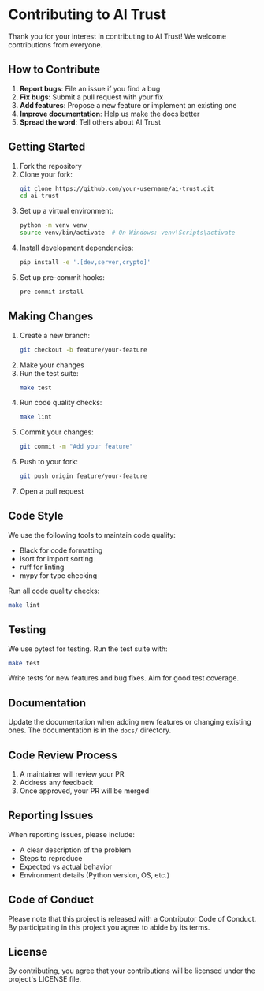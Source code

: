# Contributing to AI Trust

Thank you for your interest in contributing to AI Trust! We welcome contributions from everyone.

## How to Contribute

1. **Report bugs**: File an issue if you find a bug
2. **Fix bugs**: Submit a pull request with your fix
3. **Add features**: Propose a new feature or implement an existing one
4. **Improve documentation**: Help us make the docs better
5. **Spread the word**: Tell others about AI Trust

## Getting Started

1. Fork the repository
2. Clone your fork:
   ```bash
   git clone https://github.com/your-username/ai-trust.git
   cd ai-trust
   ```
3. Set up a virtual environment:
   ```bash
   python -m venv venv
   source venv/bin/activate  # On Windows: venv\Scripts\activate
   ```
4. Install development dependencies:
   ```bash
   pip install -e '.[dev,server,crypto]'
   ```
5. Set up pre-commit hooks:
   ```bash
   pre-commit install
   ```

## Making Changes

1. Create a new branch:
   ```bash
   git checkout -b feature/your-feature
   ```
2. Make your changes
3. Run the test suite:
   ```bash
   make test
   ```
4. Run code quality checks:
   ```bash
   make lint
   ```
5. Commit your changes:
   ```bash
   git commit -m "Add your feature"
   ```
6. Push to your fork:
   ```bash
   git push origin feature/your-feature
   ```
7. Open a pull request

## Code Style

We use the following tools to maintain code quality:

- Black for code formatting
- isort for import sorting
- ruff for linting
- mypy for type checking

Run all code quality checks:

```bash
make lint
```

## Testing

We use pytest for testing. Run the test suite with:

```bash
make test
```

Write tests for new features and bug fixes. Aim for good test coverage.

## Documentation

Update the documentation when adding new features or changing existing ones. The documentation is in the `docs/` directory.

## Code Review Process

1. A maintainer will review your PR
2. Address any feedback
3. Once approved, your PR will be merged

## Reporting Issues

When reporting issues, please include:

- A clear description of the problem
- Steps to reproduce
- Expected vs actual behavior
- Environment details (Python version, OS, etc.)

## Code of Conduct

Please note that this project is released with a Contributor Code of Conduct. By participating in this project you agree to abide by its terms.

## License

By contributing, you agree that your contributions will be licensed under the project's LICENSE file.
